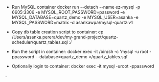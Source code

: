 *	Run MySQL container
docker run --detach --name ez-mysql -p 6605:3306 -e MYSQL_ROOT_PASSWORD=password -e MYSQL_DATABASE=quartz_demo -e MYSQL_USER=asanka -e MYSQL_PASSWORD=matrix -d asankawpa/mysql-quartz:v1

* Copy db table creation script to container:
cp /Users/asanka.perera/dev/my-grand-project/quartz-scheduler/quartz_tables.sql <container-id>:/

* Run the script in container:
docker exec -it <container-id> /bin/sh -c 'mysql -u root -ppassword --database=quartz_demo </quartz_tables.sql'

* Optionally login to container:
docker exec -it <container-id>  mysql -uroot -ppassword
  
..
